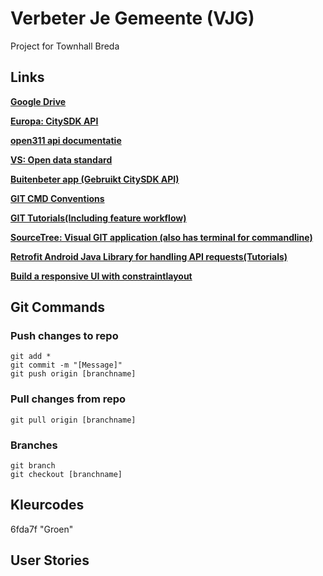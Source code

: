 # Verbeter Je Gemeente (VJG)
Project for Townhall Breda

## Links

[**Google Drive**](https://drive.google.com/drive/u/1/folders/0B-eXbuoU1hYkeURRZXNlNG1uVGs "Group Google Drive")

[**Europa: CitySDK API**](https://www.citysdk.eu "Europese API voor open Data")

[**open311 api documentatie**](https://asiointi.hel.fi/palautews/rest/v1/services.json)

[**VS: Open data standard**](http://www.open311.org/ "Open311 standard")

[**Buitenbeter app (Gebruikt CitySDK API)**](http://www.buitenbeter.nl/ "Buitenbeter app")

[**GIT CMD Conventions**](../master/conventions/GIT.md "Git Command Conventions")

[**GIT Tutorials(Including feature workflow)**](https://www.atlassian.com/git/tutorials/comparing-workflows "Git tutorials")

[**SourceTree: Visual GIT application (also has terminal for commandline)**](https://www.sourcetreeapp.com/ "SourceTree")

[**Retrofit Android Java Library for handling API requests(Tutorials)**](https://futurestud.io/tutorials/retrofit-getting-started-and-android-client "Retrofit")


[**Build a responsive UI with constraintlayout**](https://developer.android.com/training/constraint-layout/index.html "Costraintlayout")






## Git Commands
### Push changes to repo
```git
git add *
git commit -m "[Message]"
git push origin [branchname]
```

### Pull changes from repo
```git
git pull origin [branchname]
```

### Branches
```git
git branch
git checkout [branchname]
```

## Kleurcodes
6fda7f "Groen"

## User Stories

